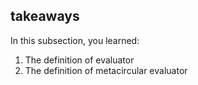 ## takeaways

In this subsection, you learned:

  1. The definition of evaluator
  2. The definition of metacircular evaluator

